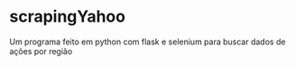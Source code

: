 # scrapingYahoo
Um programa feito em python com flask e selenium para buscar dados de ações por região
